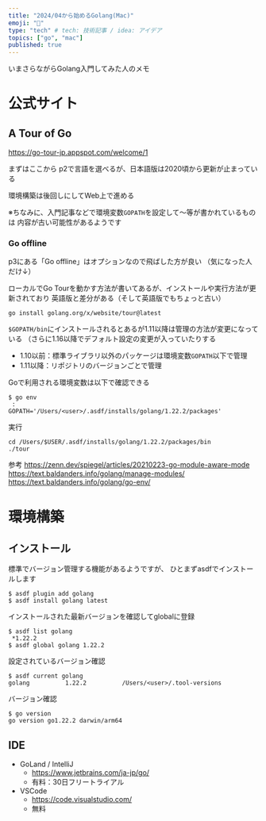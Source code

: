 ```yaml
---
title: "2024/04から始めるGolang(Mac)"
emoji: "📌"
type: "tech" # tech: 技術記事 / idea: アイデア
topics: ["go", "mac"]
published: true
---
```

いまさらながらGolang入門してみた人のメモ

# 公式サイト

## A Tour of Go
https://go-tour-jp.appspot.com/welcome/1

まずはここから
p2で言語を選べるが、日本語版は2020頃から更新が止まっている

環境構築は後回しにしてWeb上で進める

※ちなみに、入門記事などで環境変数`GOPATH`を設定して〜等が書かれているものは
内容が古い可能性があるようです

### Go offline

p3にある「Go offline」はオプションなので飛ばした方が良い
（気になった人だけ↓）

ローカルでGo Tourを動かす方法が書いてあるが、インストールや実行方法が更新されており
英語版と差分がある（そして英語版でもちょっと古い）

```
go install golang.org/x/website/tour@latest
```

`$GOPATH/bin`にインストールされるとあるが1.11以降は管理の方法が変更になっている
（さらに1.16以降でデフォルト設定の変更が入っていたりする
- 1.10以前：標準ライブラリ以外のパッケージは環境変数`GOPATH`以下で管理
- 1.11以降：リポジトリのバージョンごとで管理

Goで利用される環境変数は以下で確認できる
```
$ go env
 :
GOPATH='/Users/<user>/.asdf/installs/golang/1.22.2/packages'
```
実行
```
cd /Users/$USER/.asdf/installs/golang/1.22.2/packages/bin
./tour
```

参考
https://zenn.dev/spiegel/articles/20210223-go-module-aware-mode
https://text.baldanders.info/golang/manage-modules/
https://text.baldanders.info/golang/go-env/

# 環境構築

## インストール

標準でバージョン管理する機能があるようですが、
ひとまずasdfでインストールします
```
$ asdf plugin add golang
$ asdf install golang latest
```
インストールされた最新バージョンを確認してglobalに登録
```
$ asdf list golang
 *1.22.2
$ asdf global golang 1.22.2
```
設定されているバージョン確認
```
$ asdf current golang
golang          1.22.2          /Users/<user>/.tool-versions
```
バージョン確認
```
$ go version
go version go1.22.2 darwin/arm64
```

## IDE

- GoLand / IntelliJ
  - https://www.jetbrains.com/ja-jp/go/
  - 有料：30日フリートライアル
- VSCode
  - https://code.visualstudio.com/
  - 無料
